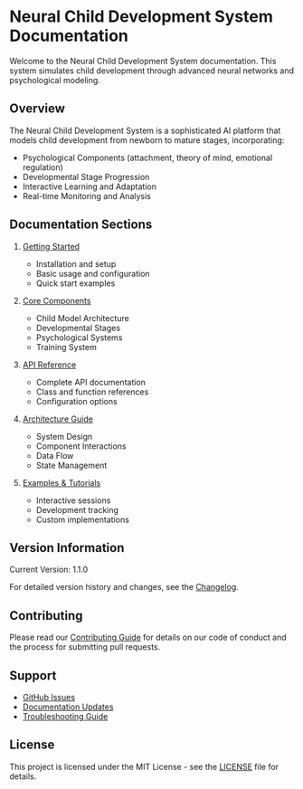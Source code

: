 # Neural Child Development System Documentation

Welcome to the Neural Child Development System documentation. This system simulates child development through advanced neural networks and psychological modeling.

## Overview

The Neural Child Development System is a sophisticated AI platform that models child development from newborn to mature stages, incorporating:

- Psychological Components (attachment, theory of mind, emotional regulation)
- Developmental Stage Progression
- Interactive Learning and Adaptation
- Real-time Monitoring and Analysis

## Documentation Sections

1. [Getting Started](guides/getting-started.md)
   - Installation and setup
   - Basic usage and configuration
   - Quick start examples

2. [Core Components](components/index.md)
   - Child Model Architecture
   - Developmental Stages
   - Psychological Systems
   - Training System

3. [API Reference](api/index.md)
   - Complete API documentation
   - Class and function references
   - Configuration options

4. [Architecture Guide](architecture/index.md)
   - System Design
   - Component Interactions
   - Data Flow
   - State Management

5. [Examples & Tutorials](examples/index.md)
   - Interactive sessions
   - Development tracking
   - Custom implementations

## Version Information

Current Version: 1.1.0

For detailed version history and changes, see the [Changelog](../CHANGELOG.md).

## Contributing

Please read our [Contributing Guide](guides/contributing.md) for details on our code of conduct and the process for submitting pull requests.

## Support

- [GitHub Issues](https://github.com/yourusername/neural-child/issues)
- [Documentation Updates](guides/documentation.md)
- [Troubleshooting Guide](guides/troubleshooting.md)

## License

This project is licensed under the MIT License - see the [LICENSE](../LICENSE) file for details. 
